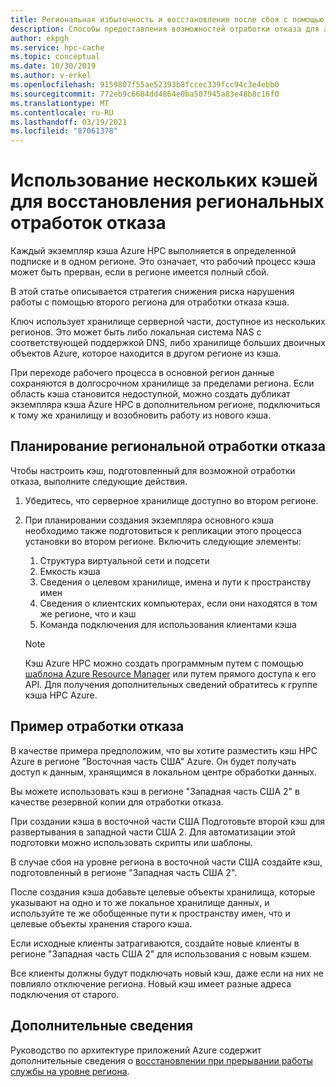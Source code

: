 ```yaml
---
title: Региональная избыточность и восстановление после сбоя с помощью кэша HPC Azure
description: Способы предоставления возможностей отработки отказа для аварийного восстановления с помощью кэша HPC Azure
author: ekpgh
ms.service: hpc-cache
ms.topic: conceptual
ms.date: 10/30/2019
ms.author: v-erkel
ms.openlocfilehash: 9159807f55ae52393b8fccec339fcc94c3e4ebb0
ms.sourcegitcommit: 772eb9c6684dd4864e0ba507945a83e48b8c16f0
ms.translationtype: MT
ms.contentlocale: ru-RU
ms.lasthandoff: 03/19/2021
ms.locfileid: "87061378"
---
```

# <a name="use-multiple-caches-for-regional-failover-recovery"></a>Использование нескольких кэшей для восстановления региональных отработок отказа

Каждый экземпляр кэша Azure HPC выполняется в определенной подписке и в одном регионе. Это означает, что рабочий процесс кэша может быть прерван, если в регионе имеется полный сбой.

В этой статье описывается стратегия снижения риска нарушения работы с помощью второго региона для отработки отказа кэша.

Ключ использует хранилище серверной части, доступное из нескольких регионов. Это может быть либо локальная система NAS с соответствующей поддержкой DNS, либо хранилище больших двоичных объектов Azure, которое находится в другом регионе из кэша.

При переходе рабочего процесса в основной регион данные сохраняются в долгосрочном хранилище за пределами региона. Если область кэша становится недоступной, можно создать дубликат экземпляра кэша Azure HPC в дополнительном регионе, подключиться к тому же хранилищу и возобновить работу из нового кэша.

## <a name="planning-for-regional-failover"></a>Планирование региональной отработки отказа

Чтобы настроить кэш, подготовленный для возможной отработки отказа, выполните следующие действия.

1. Убедитесь, что серверное хранилище доступно во втором регионе.
1. При планировании создания экземпляра основного кэша необходимо также подготовиться к репликации этого процесса установки во втором регионе. Включить следующие элементы:

   1. Структура виртуальной сети и подсети
   1. Емкость кэша
   1. Сведения о целевом хранилище, имена и пути к пространству имен
   1. Сведения о клиентских компьютерах, если они находятся в том же регионе, что и кэш
   1. Команда подключения для использования клиентами кэша

   > [!NOTE]
   > Кэш Azure HPC можно создать программным путем с помощью [шаблона Azure Resource Manager](../azure-resource-manager/templates/overview.md) или путем прямого доступа к его API. Для получения дополнительных сведений обратитесь к группе кэша HPC Azure.

## <a name="failover-example"></a>Пример отработки отказа

В качестве примера предположим, что вы хотите разместить кэш HPC Azure в регионе "Восточная часть США" Azure. Он будет получать доступ к данным, хранящимся в локальном центре обработки данных.

Вы можете использовать кэш в регионе "Западная часть США 2" в качестве резервной копии для отработки отказа.

При создании кэша в восточной части США Подготовьте второй кэш для развертывания в западной части США 2. Для автоматизации этой подготовки можно использовать скрипты или шаблоны.

В случае сбоя на уровне региона в восточной части США создайте кэш, подготовленный в регионе "Западная часть США 2".

После создания кэша добавьте целевые объекты хранилища, которые указывают на одно и то же локальное хранилище данных, и используйте те же обобщенные пути к пространству имен, что и целевые объекты хранения старого кэша.

Если исходные клиенты затрагиваются, создайте новые клиенты в регионе "Западная часть США 2" для использования с новым кэшем.

Все клиенты должны будут подключать новый кэш, даже если на них не повлияло отключение региона. Новый кэш имеет разные адреса подключения от старого.

## <a name="learn-more"></a>Дополнительные сведения

Руководство по архитектуре приложений Azure содержит дополнительные сведения о [восстановлении при прерывании работы службы на уровне региона](<https://docs.microsoft.com/azure/architecture/resiliency/recovery-loss-azure-region>).
